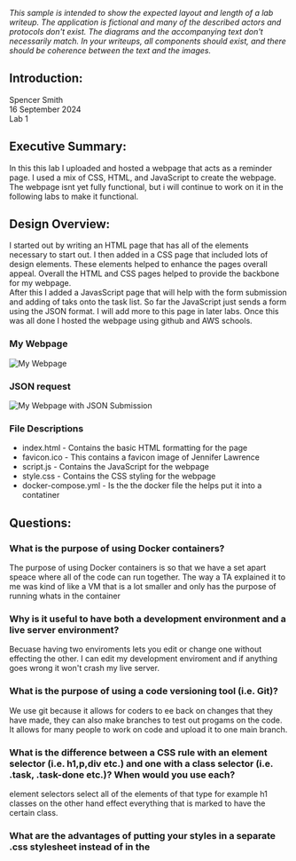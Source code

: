*This sample is intended to show the expected layout and length of a lab writeup. The application is fictional and many of the described actors and protocols don't exist. The diagrams and the accompanying text don't necessarily match. In your writeups, all components should exist, and there should be coherence between the text and the images.*

## Introduction:
Spencer Smith  
16 September 2024  
Lab 1  

## Executive Summary:

In this this lab I uploaded and hosted a webpage that acts as a reminder page.  I used a mix of CSS, HTML, and JavaScript to create the webpage.  The webpage isnt yet fully functional, but i will continue to work on it in the following labs to make it functional. 

## Design Overview:

I started out by writing an HTML page that has all of the elements necessary to start out.  I then added in a CSS page that included lots of design elements.  These elements helped to enhance the pages overall appeal.  Overall the HTML and CSS pages helped to provide the backbone for my webpage.  
After this I added a JavasScript page that will help with the form submission and adding of taks onto the task list.  So far the JavaScript just sends a form using the JSON format.  I will add more to this page in later labs.  Once this was all done I hosted the webpage using github and AWS schools.  

### My Webpage
![My Webpage](img/Screenshot%202024-09-16%20at%209.44.30%20AM.png)

### JSON request
![My Webpage with JSON Submission](img/Screenshot%202024-09-16%20at%209.45.52%20AM.png)

### File Descriptions

* index.html - Contains the basic HTML formatting for the page
* favicon.ico - This contains a favicon image of Jennifer Lawrence
* script.js - Contains the JavaScript for the webpage
* style.css - Contains the CSS styling for the webpage
* docker-compose.yml - Is the the docker file the helps put it into a contatiner


## Questions:

### What is the purpose of using Docker containers?
The purpose of using Docker containers is so that we have a set apart speace where all of the code can run together.  The way a TA explained it to me was kind of like a VM that is a lot smaller and only has the purpose of running whats in the container
### Why is it useful to have both a development environment and a live server environment?
Becuase having two enviroments lets you edit or change one without effecting the other.  I can edit my development enviroment and if anything goes wrong it won't crash my live server.  
### What is the purpose of using a code versioning tool (i.e. Git)?
We use git because it allows for coders to ee back on changes that they have made, they can also make branches to test out progams on the code.  It allows for many people to work on code and upload it to one main branch.  
### What is the difference between a CSS rule with an element selector (i.e. h1,p,div etc.) and one with a class selector (i.e. .task, .task-done etc.)? When would you use each?
element selectors select all of the elements of that type for example h1 classes on the other hand effect everything that is marked to have the certain class. 
### What are the advantages of putting your styles in a separate .css stylesheet instead of in the <style> element of <head>?
This allows you to write CSS that can effect and change multiple pages.  You can have a uniform CSS page for your entire website instead of writeing the same code multiple times.  
### How do web browsers choose which CSS to use for an HTML element when the CSS rules contradict each other? What is the order of precedence for CSS rules?
It is whatever was last said basically.  if you link two css sheets it will be the one thats put last that will take presidence.  
### Why should you disable directory access for your server?
This helps to keep information secure.  people can't access information in the directory that could be sensitive.  


## Lessons Learned:
### Docker Problem
One of the problems that I had while doing this lab was setting up docker.  Docker is a complicated program that requires experience to work properly.  When I started this project I couldn't get Docker set up.  I spent a couple of hours on it, I eventually ended up going to one of the TAs to help me with my problem.  It ended up being that I hadn't set up the docker file correctly.  

### Margins and Formatting
Another problem that I had was getting the formatting and margins correct in the webpage.  I was trying to get the webpage to look good on a mobile screen.  I couldn't get the webpage to format correctly.  It was happening becuase I was trying to format using specific measurements instead of relative measurments that could change around depending on the size of the screen.  The solution was changing all of my measurments to be dynamic for individual screens.  

### Favicon
Favicons are small images that are on the corner of the webpage tab.  I couldn't get my favicon to load.  This was due to the fact that I hadn't done a hard refresh.  I finally figured how to due so and once I did it the favicon loaded.  
## Conclusions :

- Put Favicons on webpages
- Use CSS in all three ways of linking to HTML
- Create and use Javascript
- Create and input data into an HTML file

## References

https://www.w3schools.com/html/default.asp
https://csszengarden.com/